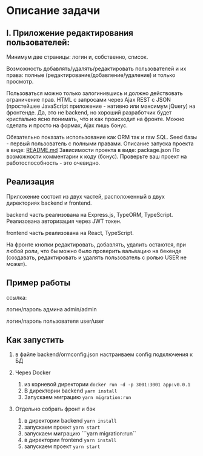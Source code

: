 # Описание задачи

## I. Приложение редактирования пользователей:

Минимум две страницы: логин и, собственно, список.

Возможность добавлять/удалять/редактировать пользователей и их права: полные (редактирование/добавление/удаление) и только просмотр.

Пользоваться можно только залогинившись и должно действовать ограничение прав.
HTML с запросами через Ajax REST c JSON (простейшее JavaScript приложение - нативно или максимум jQuery) на фронтенде. Да, это не backend, но хороший разработчик будет кристально ясно понимать, что и как происходит на фронте. Можно сделать и просто на формах, Ajax лишь бонус.

Обязательно показать использование как ORM так и raw SQL.
Seed базы - первый пользователь с полными правами.
Описание запуска проекта в виде: [README.md](http://readme.md/)
Зависимости проекта в виде: package.json
По возможности комментарии к коду (бонус).
Проверьте ваш проект на работоспособность - это очевидно.

## Реализация

Приложение состоит из двух частей, расположенный в двух директориях backend и frontend.
   
backend часть реализована на Express.js, TypeORM, TypeScript. Реализована авторизация через JWT токен.

frontend часть реализована на React, TypeScript.

На фронте кнопки редактировать, добавлять, удалить остаются, при любой роли, что бы можно было проверить вальвацию на бекенде (создавать, редактировать и удалять пользователь с ролью USER не может).

## Пример работы

ссылка:

логин/пароль админа admin/admin

логин/пароль пользователя user/user

## Как запустить

1. в файле backend/ormconfig.json настраиваем config подключения к БД 

2. Через Docker
	1. из корневой директории ```docker run -d -p 3001:3001 app:v0.0.1```
	2. В директории backend ```yarn install```
	3. Запускаем миграцию ```yarn migration:run```
	
3. Отдельно собрать фронт и бэк
	1. в директории backend ```yarn install```
	2. запускаем проект ```yarn start```
	2. запускаем миграцию ```yarn migration:run``
	3. в директории frontend ```yarn install```
	4. запускаем проект ```yarn start```
